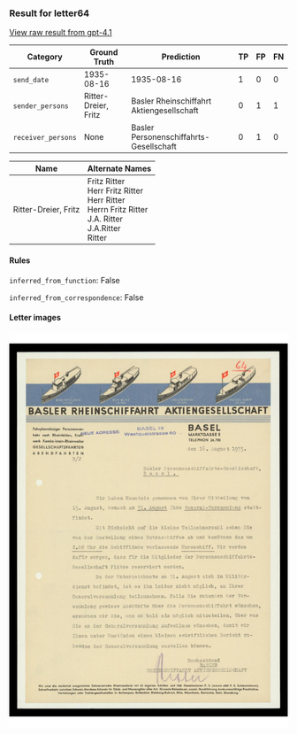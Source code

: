 ### Result for letter64
[View raw result from gpt-4.1](https://github.com/RISE-UNIBAS/humanities_data_benchmark/blob/main/results/2025-04-17/T67/request_T67_letter64.json)

| Category          | Ground Truth | Prediction | TP | FP | FN |
|------------------|--------------|------------|----|----|----|
| `send_date`        | 1935-08-16 | 1935-08-16 | 1 | 0 | 0 |
| `sender_persons`  | Ritter-Dreier, Fritz | Basler Rheinschiffahrt Aktiengesellschaft | 0 | 1 | 1 |
| `receiver_persons` | None | Basler Personenschiffahrts-Gesellschaft | 0 | 1 | 0 |

| Name | Alternate Names |
| --- | --- |
| Ritter-Dreier, Fritz | Fritz Ritter<br>Herr Fritz Ritter<br>Herr Ritter<br>Herrn Fritz Ritter<br>J.A. Ritter<br>J.A.Ritter<br>Ritter |

#### Rules
`inferred_from_function`: False

`inferred_from_correspondence`: False

#### Letter images

<img src="https://github.com/RISE-UNIBAS/humanities_data_benchmark/blob/main/benchmarks/metadata_extraction/images/letter64_p1.jpg?raw=true" alt="letter64_p1.jpg" width="800px">
